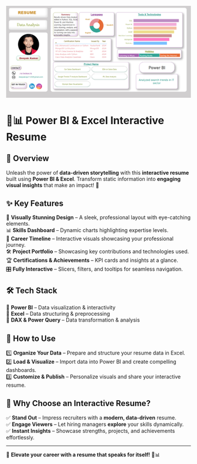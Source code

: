 ![Power BI Resume](https://github.com/Deepak747949/My-Resume-/blob/main/Screenshot%202025-02-15%20201448.png)  

# 🎨📊 Power BI & Excel Interactive Resume

## 🚀 Overview
Unleash the power of **data-driven storytelling** with this **interactive resume** built using **Power BI & Excel**. Transform static information into **engaging visual insights** that make an impact! 🎯

## ✨ Key Features
🎨 **Visually Stunning Design** – A sleek, professional layout with eye-catching elements.  
📊 **Skills Dashboard** – Dynamic charts highlighting expertise levels.  
📅 **Career Timeline** – Interactive visuals showcasing your professional journey.  
🛠️ **Project Portfolio** – Showcasing key contributions and technologies used.  
🏆 **Certifications & Achievements** – KPI cards and insights at a glance.  
🎛️ **Fully Interactive** – Slicers, filters, and tooltips for seamless navigation.  

## 🛠️ Tech Stack
🔹 **Power BI** – Data visualization & interactivity  
🔹 **Excel** – Data structuring & preprocessing  
🔹 **DAX & Power Query** – Data transformation & analysis  

## 📌 How to Use
1️⃣ **Organize Your Data** – Prepare and structure your resume data in Excel.  
2️⃣ **Load & Visualize** – Import data into Power BI and create compelling dashboards.  
3️⃣ **Customize & Publish** – Personalize visuals and share your interactive resume.  

## 🚀 Why Choose an Interactive Resume?
✅ **Stand Out** – Impress recruiters with a **modern, data-driven** resume.  
✅ **Engage Viewers** – Let hiring managers **explore** your skills dynamically.  
✅ **Instant Insights** – Showcase strengths, projects, and achievements effortlessly.  

---
🌟 **Elevate your career with a resume that speaks for itself!** 🚀📊
